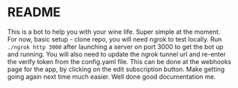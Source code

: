 # README

This is a bot to help you with your wine life. Super simple at the moment. For now, basic setup - clone repo, you will need ngrok to test locally. Run `./ngrok http 3000` after launching a server on port 3000 to get the bot up and running. You will also need to update the ngrok tunnel url and re-enter the verify token from the config.yaml file. This can be done at the webhooks page for the app, by clicking on the edit subscription button. Make getting going again next time much easier. Well done good documentation me.
